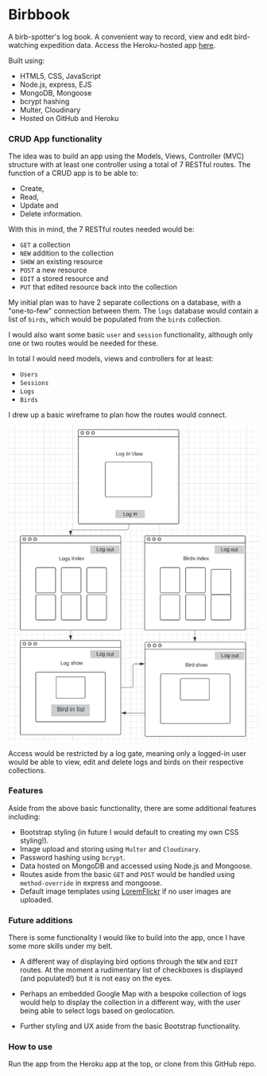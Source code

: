 # Birbbook

A birb-spotter's log book. A convenient way to record, view and edit bird-watching expedition data. Access the Heroku-hosted app [here](https://birbbook.herokuapp.com/login).

Built using:
 - HTML5, CSS, JavaScript
 - Node.js, express, EJS
 - MongoDB, Mongoose
 - bcrypt hashing
 - Multer, Cloudinary
 - Hosted on GitHub and Heroku

### CRUD App functionality

The idea was to build an app using the Models, Views, Controller (MVC) structure with at least one controller using a total of 7 RESTful routes. The function of a CRUD app is to be able to: 
 - Create, 
 - Read, 
 - Update and 
 - Delete information.

With this in mind, the 7 RESTful routes needed would be:
 - `GET` a collection
 - `NEW` addition to the collection
 - `SHOW` an existing resource
 - `POST` a new resource
 - `EDIT` a stored resource and
 - `PUT` that edited resource back into the collection

 My initial plan was to have 2 separate collections on a database, with a "one-to-few" connection between them. The `logs` database would contain a list of `birds`, which would be populated from the `birds` collection.

 I would also want some basic `user` and `session` functionality, although only one or two routes would be needed for these.

 In total I would need models, views and controllers for at least:
  - `Users`
  - `Sessions`
  - `Logs`
  - `Birds`

 I drew up a basic wireframe to plan how the routes would connect.

![Logs wireframe](public/images/Logs-wireframe.png)

Access would be restricted by a log gate, meaning only a logged-in user would be able to view, edit and delete logs and birds on their respective collections.

### Features

Aside from the above basic functionality, there are some additional features including:

 - Bootstrap styling (in future I would default to creating my own CSS styling!).
 - Image upload and storing using `Multer` and `Cloudinary`.
 - Password hashing using `bcrypt`.
 - Data hosted on MongoDB and accessed using Node.js and Mongoose.
 - Routes aside from the basic `GET` and `POST` would be handled using `method-override` in express and mongoose.
 - Default image templates using [LoremFlickr](https://loremflickr.com/) if no user images are uploaded.

 ### Future additions

 There is some functionality I would like to build into the app, once I have some more skills under my belt.

 - A different way of displaying bird options through the `NEW` and `EDIT` routes. At the moment a rudimentary list of checkboxes is displayed (and populated!) but it is not easy on the eyes.

 - Perhaps an embedded Google Map with a bespoke collection of logs would help to display the collection in a different way, with the user being able to select logs based on geolocation.

 - Further styling and UX aside from the basic Bootstrap functionality.

### How to use

Run the app from the Heroku app at the top, or clone from this GitHub repo.
